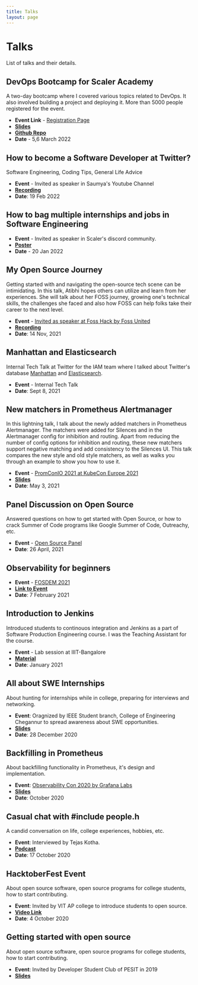 ```yaml
---
title: Talks
layout: page
---
```


# Talks

List of talks and their details.
## DevOps Bootcamp for Scaler Academy

A two-day bootcamp where I covered various topics related to DevOps. It also involved building a project and deploying it. More than 5000 people registered for the event.

- **Event Link** - [Registration Page](https://www.scaler.com/event/devops-bootcamp/)
- [**Slides**](https://docs.google.com/presentation/d/1uadhfAhfI_cuWs5DsSrkjdZvqxt1LE1fA8c_uhBTSxI/edit?usp=sharing)
- [**Github Repo**](https://github.com/asquare14/scaler-bootcamp-app)
- **Date** - 5,6 March 2022
 
## How to become a Software Developer at Twitter?

Software Engineering, Coding Tips, General Life Advice

- **Event** - Invited as speaker in Saumya's Youtube Channel
- [**Recording**](https://www.youtube.com/watch?v=DRXC1gyztAE)
- **Date**: 19 Feb 2022

## How to bag multiple internships and jobs in Software Engineering

- **Event** - Invited as speaker in Scaler's discord community.
- [**Poster**](https://github.com/asquare14/aSquare14.github.io/blob/master/assets/images/photo6138477829537509344.jpeg)
- **Date** - 20 Jan 2022

## My Open Source Journey

Getting started with and navigating the open-source tech scene can be intimidating. In this talk, Atibhi hopes others can utilize and learn from her experiences. She will talk about her FOSS journey, growing one's technical skills, the challenges she faced and also how FOSS can help folks take their career to the next level.
- **Event** - [Invited as speaker at Foss Hack by Foss United](https://fossunited.org/fosshack/2021/agenda)
- [**Recording**](https://www.youtube.com/watch?v=AtwULnaak-g)
- **Date**: 14 Nov, 2021

## Manhattan and Elasticsearch

Internal Tech Talk at Twitter for the IAM team where I talked about Twitter's database [Manhattan](https://blog.twitter.com/engineering/en_us/a/2014/manhattan-our-real-time-multi-tenant-distributed-database-for-twitter-scale) and [Elasticsearch](https://www.elastic.co/).

- **Event** - Internal Tech Talk
- **Date**: Sept 8, 2021

## New matchers in Prometheus Alertmanager

In this lightning talk, I talk about the newly added matchers in Prometheus Alertmanager. The matchers were added for Silences and in the Alertmanager config for inhibition and routing. Apart from reducing the number of config options for inhibition and routing, these new matchers support negative matching and add consistency to the Silences UI. This talk compares the new style and old style matchers, as well as walks you through an example to show you how to use it.

- **Event** - [PromConIO 2021 at KubeCon Europe 2021](https://promcononline2021.sched.com/event/ibJD)
- [**Slides**](https://static.sched.com/hosted_files/promcononline2021/85/MatchersinAlertmanager_AtibhiAgrawal_3May.pdf)
- **Date**: May 3, 2021

## Panel Discussion on Open Source

Answered questions on how to get started with Open Source, or how to crack Summer of Code programs like Google Summer of Code, Outreachy, etc.

- **Event** - [Open Source Panel](https://www.meetup.com/Women-Who-Code-Hyderabad/events/277640497/)
- **Date**: 26 April, 2021

## Observability for beginners

- **Event** - [FOSDEM 2021](https://fosdem.org/2021/about/)
- [**Link to Event**](https://fosdem.org/2021/schedule/event/observability_for_beginners/)
- **Date**: 7 February 2021

## Introduction to Jenkins

Introduced students to continouos integration and Jenkins as a part of Software Production Engineering course. I was the Teaching Assistant for the course.

- **Event** - Lab session at IIIT-Bangalore
- [**Material**](https://github.com/aSquare14/Software-Production-Engineering-2021-Jenkins-Resources)
- **Date**: January 2021

## All about SWE Internships 

About hunting for internships while in college, preparing for interviews and networking.

- **Event**: Oragnized by IEEE Student branch, College of Engineering Chegannur to spread awareness about SWE opportunities.
- [**Slides**](https://www.dropbox.com/scl/fi/74uxrb6x6bmd3ucu1xcu4/All-about-SWE-internships.gslides?dl=0&web_open_id=web_open_id-c71248ed6a8e51b8)
- **Date**: 28 December 2020

## Backfilling in Prometheus

About backfilling functionality in Prometheus, it's design and implementation.

- **Event**: [Observability Con 2020 by Grafana Labs](https://grafana.com/go/observabilitycon/the-evolution-of-prometheus-observability/)
- [**Slides**](https://www.dropbox.com/s/4jtppvgrv8u07ls/Backfilling%20in%20Prometheus.pptx?dl=0) 
- **Date**: October 2020

## Casual chat with #include people.h

A candid conversation on life, college experiences, hobbies, etc.

- **Event**: Interviewed by Tejas Kotha.
- [**Podcast**](https://anchor.fm/include-peopleh/episodes/3-Atibhi-Agrawal-el6gga) 
- **Date**: 17 October 2020

## HacktoberFest Event 

About open source software, open source programs for college students, how to start contributing.

- **Event**: Invited by VIT AP college to introduce students to open source.
- [**Video Link**](https://youtu.be/jxiXvSEsBQw) 
- **Date**: 4 October 2020

## Getting started with open source

About open source software, open source programs for college students, how to start contributing.

- **Event**: Invited by Developer Student Club of PESIT in 2019
- [**Slides**](https://www.dropbox.com/s/jel1a002hffffww/Open%20Source%20Software.pptx?dl=0) 
